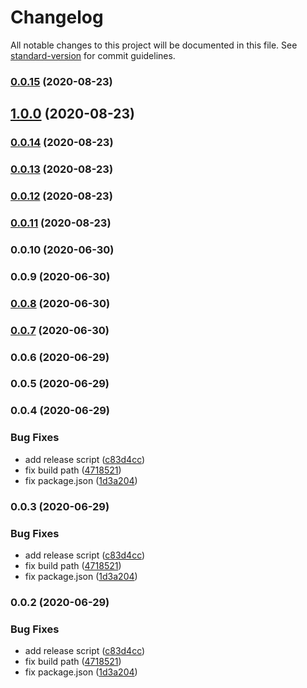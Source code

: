 # Changelog

All notable changes to this project will be documented in this file. See [standard-version](https://github.com/conventional-changelog/standard-version) for commit guidelines.

### [0.0.15](https://github.com/nasum/todo-txt-core/compare/v0.0.14...v0.0.15) (2020-08-23)

## [1.0.0](https://github.com/nasum/todo-txt-core/compare/v0.0.10...v1.0.0) (2020-08-23)

### [0.0.14](https://github.com/nasum/todo-txt-core/compare/v0.0.12...v0.0.14) (2020-08-23)

### [0.0.13](https://github.com/nasum/todo-txt-core/compare/v0.0.12...v0.0.13) (2020-08-23)

### [0.0.12](https://github.com/nasum/todo-txt-core/compare/v0.0.11...v0.0.12) (2020-08-23)

### [0.0.11](https://github.com/nasum/todo-txt-core/compare/v0.0.10...v0.0.11) (2020-08-23)

### 0.0.10 (2020-06-30)

### 0.0.9 (2020-06-30)

### [0.0.8](https://github.com/nasum/todo.txt/compare/v0.0.7...v0.0.8) (2020-06-30)

### [0.0.7](https://github.com/nasum/todo.txt/compare/v0.0.6...v0.0.7) (2020-06-30)

### 0.0.6 (2020-06-29)

### 0.0.5 (2020-06-29)

### 0.0.4 (2020-06-29)


### Bug Fixes

* add release script ([c83d4cc](https://github.com/nasum/todo.txt/commit/c83d4cc2759ca612e82465ff1868236d92b830b6))
* fix build path ([4718521](https://github.com/nasum/todo.txt/commit/471852184921a9fb3db8997974e5b0d2d4c92f59))
* fix package.json ([1d3a204](https://github.com/nasum/todo.txt/commit/1d3a2049928b2d187575580a8de67358504dd101))

### 0.0.3 (2020-06-29)


### Bug Fixes

* add release script ([c83d4cc](https://github.com/nasum/todo.txt/commit/c83d4cc2759ca612e82465ff1868236d92b830b6))
* fix build path ([4718521](https://github.com/nasum/todo.txt/commit/471852184921a9fb3db8997974e5b0d2d4c92f59))
* fix package.json ([1d3a204](https://github.com/nasum/todo.txt/commit/1d3a2049928b2d187575580a8de67358504dd101))

### 0.0.2 (2020-06-29)


### Bug Fixes

* add release script ([c83d4cc](https://github.com/nasum/todo.txt/commit/c83d4cc2759ca612e82465ff1868236d92b830b6))
* fix build path ([4718521](https://github.com/nasum/todo.txt/commit/471852184921a9fb3db8997974e5b0d2d4c92f59))
* fix package.json ([1d3a204](https://github.com/nasum/todo.txt/commit/1d3a2049928b2d187575580a8de67358504dd101))
